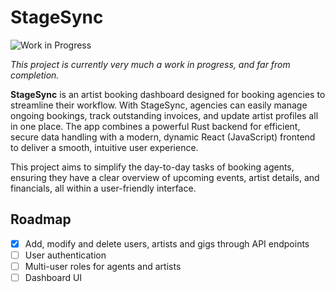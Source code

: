 # StageSync

![Work in Progress](https://img.shields.io/badge/status-WIP-yellow)

*This project is currently very much a work in progress, and far from completion.*

**StageSync** is an artist booking dashboard designed for booking agencies to streamline their workflow. With StageSync, agencies can easily manage ongoing bookings, track outstanding invoices, and update artist profiles all in one place. The app combines a powerful Rust backend for efficient, secure data handling with a modern, dynamic React (JavaScript) frontend to deliver a smooth, intuitive user experience.

This project aims to simplify the day-to-day tasks of booking agents, ensuring they have a clear overview of upcoming events, artist details, and financials, all within a user-friendly interface.

## Roadmap
- [x] Add, modify and delete users, artists and gigs through API endpoints
- [ ] User authentication
- [ ] Multi-user roles for agents and artists
- [ ] Dashboard UI